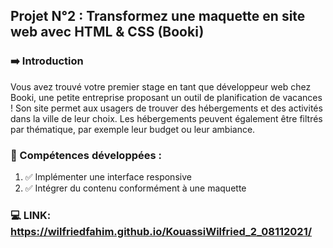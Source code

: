 ## Projet N°2 : Transformez une maquette en site web avec HTML & CSS (Booki)

### ➡️ Introduction 

Vous avez trouvé votre premier stage en tant que développeur web chez Booki, une petite entreprise proposant un outil de planification de vacances ! 
Son site permet aux usagers de trouver des hébergements et des activités dans la ville de leur choix. 
Les hébergements peuvent également être filtrés par thématique, par exemple leur budget ou leur ambiance.

### 🌟 Compétences développées :

1. ✅ Implémenter une interface responsive
2. ✅ Intégrer du contenu conformément à une maquette

### 💻 LINK: https://wilfriedfahim.github.io/KouassiWilfried_2_08112021/
